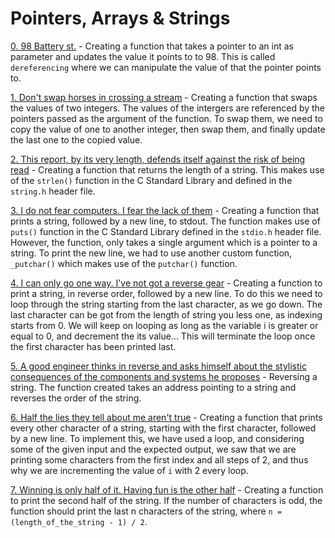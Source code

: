 # Pointers, Arrays & Strings

[0. 98 Battery st.](./0-reset_to_98.c) - Creating a function that takes a pointer to an int as parameter and updates the value it points to to 98. This is called `dereferencing` where we can manipulate the value of that the pointer points to.

[1. Don't swap horses in crossing a stream](./1-swap.c) - Creating a function that swaps the values of two integers. The values of the intergers are referenced by the pointers passed as the argument of the function. To swap them, we need to copy the value of one to another integer, then swap them, and finally update the last one to the copied value.

[2. This report, by its very length, defends itself against the risk of being read](./2-strlen.c) - Creating a function that returns the length of a string. This makes use of the `strlen()` function in the C Standard Library and defined in the `string.h` header file.

[3. I do not fear computers. I fear the lack of them](./3-puts.c) - Creating a function that prints a string, followed by a new line, to stdout. The function makes use of `puts()` function in the C Standard Library defined in the `stdio.h` header file. However, the function, only takes a single argument which is a pointer to a string. To print the new line, we had to use another custom function, `_putchar()` which makes use of the `putchar()` function.

[4. I can only go one way. I've not got a reverse gear](./4-print_rev.c) - Creating a function to print a string, in reverse order, followed by a new line. To do this we need to loop through the string starting from the last character, as we go down. The last character can be got from the length of string you less one, as indexing starts from 0. We will keep on looping as long as the variable i is greater or equal to 0, and decrement the its value... This will terminate the loop once the first character has been printed last. 

[5. A good engineer thinks in reverse and asks himself about the stylistic consequences of the components and systems he proposes](./5-rev_string.c) - Reversing a string. The function created takes an address pointing to a string and reverses the order of the string.

[6. Half the lies they tell about me aren't true](./6-puts2.c) - Creating a function that prints every other character of a string, starting with the first character, followed by a new line. To implement this, we have used a loop, and considering some of the given input and the expected output, we saw that we are printing some characters from the first index and all steps of 2, and thus why we are incrementing the value of `i` with 2 every loop.

[7. Winning is only half of it. Having fun is the other half](./7-puts_half.c) - Creating a function to print the second half of the string. If the number of characters is odd, the function should print the last n characters of the string, where `n = (length_of_the_string - 1) / 2`. 
